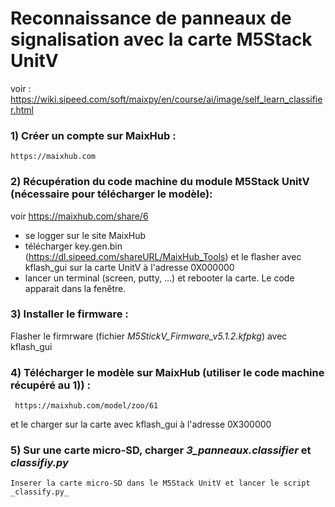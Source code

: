 # Reconnaissance de panneaux de signalisation avec la carte M5Stack UnitV

voir :     https://wiki.sipeed.com/soft/maixpy/en/course/ai/image/self_learn_classifier.html

### 1) Créer un compte sur MaixHub : 
    
    https://maixhub.com

### 2) Récupération du code machine du module M5Stack UnitV (nécessaire pour télécharger le modèle):
   
   voir https://maixhub.com/share/6
   - se logger sur le site MaixHub
   - télécharger key.gen.bin (https://dl.sipeed.com/shareURL/MaixHub_Tools) et le flasher avec 
     kflash_gui sur la carte UnitV à l'adresse 0X000000
   - lancer un terminal (screen, putty, …) et rebooter la carte. Le code apparait dans la fenêtre.

### 3) Installer le firmware : 

Flasher le firmrware (fichier _M5StickV_Firmware_v5.1.2.kfpkg_) avec kflash_gui

### 4) Télécharger le modèle sur MaixHub (utiliser le code machine récupéré au 1)) :
     
     https://maixhub.com/model/zoo/61
   
   et le charger sur la carte avec kflash_gui à l'adresse 0X300000

### 5) Sur une carte micro-SD, charger _3_panneaux.classifier_ et _classifiy.py_
   
    Inserer la carte micro-SD dans le M5Stack UnitV et lancer le script _classify.py_ 
      
